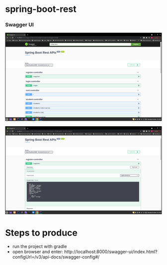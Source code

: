# spring-boot-rest

### Swagger UI #

![Alt text](screenshot/swagger1.png)

![Alt text](screenshot/swagger2.png)

# Steps to produce

- run the project with gradle
- open browser and enter: http://localhost:8000/swagger-ui/index.html?configUrl=/v3/api-docs/swagger-config#/
